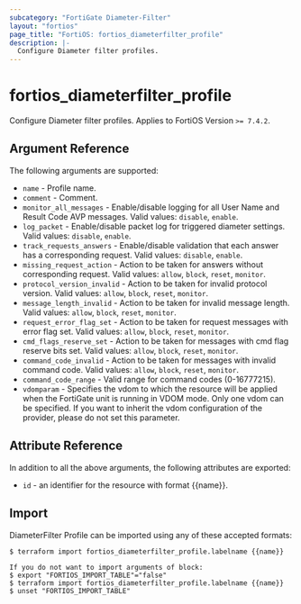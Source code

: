 ```yaml
---
subcategory: "FortiGate Diameter-Filter"
layout: "fortios"
page_title: "FortiOS: fortios_diameterfilter_profile"
description: |-
  Configure Diameter filter profiles.
---
```


# fortios_diameterfilter_profile
Configure Diameter filter profiles. Applies to FortiOS Version `>= 7.4.2`.

## Argument Reference

The following arguments are supported:

* `name` - Profile name.
* `comment` - Comment.
* `monitor_all_messages` - Enable/disable logging for all User Name and Result Code AVP messages. Valid values: `disable`, `enable`.
* `log_packet` - Enable/disable packet log for triggered diameter settings. Valid values: `disable`, `enable`.
* `track_requests_answers` - Enable/disable validation that each answer has a corresponding request. Valid values: `disable`, `enable`.
* `missing_request_action` - Action to be taken for answers without corresponding request. Valid values: `allow`, `block`, `reset`, `monitor`.
* `protocol_version_invalid` - Action to be taken for invalid protocol version. Valid values: `allow`, `block`, `reset`, `monitor`.
* `message_length_invalid` - Action to be taken for invalid message length. Valid values: `allow`, `block`, `reset`, `monitor`.
* `request_error_flag_set` - Action to be taken for request messages with error flag set. Valid values: `allow`, `block`, `reset`, `monitor`.
* `cmd_flags_reserve_set` - Action to be taken for messages with cmd flag reserve bits set. Valid values: `allow`, `block`, `reset`, `monitor`.
* `command_code_invalid` - Action to be taken for messages with invalid command code. Valid values: `allow`, `block`, `reset`, `monitor`.
* `command_code_range` - Valid range for command codes (0-16777215).
* `vdomparam` - Specifies the vdom to which the resource will be applied when the FortiGate unit is running in VDOM mode. Only one vdom can be specified. If you want to inherit the vdom configuration of the provider, please do not set this parameter.


## Attribute Reference

In addition to all the above arguments, the following attributes are exported:
* `id` - an identifier for the resource with format {{name}}.

## Import

DiameterFilter Profile can be imported using any of these accepted formats:
```
$ terraform import fortios_diameterfilter_profile.labelname {{name}}

If you do not want to import arguments of block:
$ export "FORTIOS_IMPORT_TABLE"="false"
$ terraform import fortios_diameterfilter_profile.labelname {{name}}
$ unset "FORTIOS_IMPORT_TABLE"
```
